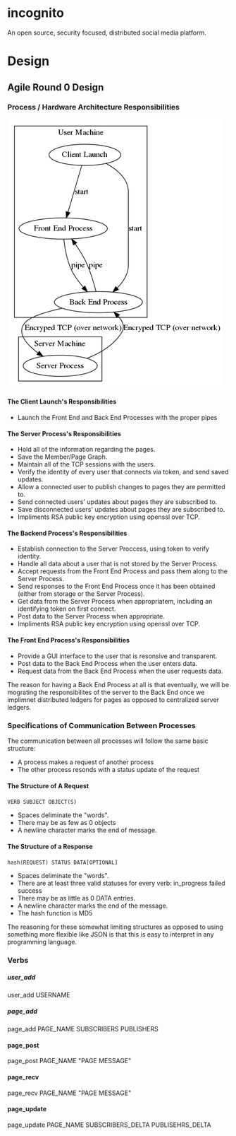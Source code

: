# incognito

An open source, security focused, distributed social media platform.


# Design

## Agile Round 0 Design

### Process / Hardware Architecture Responsibilities

![](./docs/centralized_design.png)

#### The Client Launch's Responsibilities
* Launch the Front End and Back End Processes with the proper pipes

#### The Server Process's Responsibilities
* Hold all of the information regarding the pages.
* Save the Member/Page Graph.
* Maintain all of the TCP sessions with the users.
* Verify the identity of every user that connects via token, and send saved updates.
* Allow a connected user to publish changes to pages they are permitted to.
* Send connected users' updates about pages they are subscribed to.
* Save disconnected users' updates about pages they are subscribed to.
* Impliments RSA public key encryption using openssl over TCP.

#### The Backend Process's Responsibilities
* Establish connection to the Server Proccess, using token to verify identity.
* Handle all data about a user that is not stored by the Server Process.
* Accept requests from the Front End Process and pass them along to the Server Process.
* Send responses to the Front End Process once it has been obtained (either from storage or the Server Process).
* Get data from the Server Process when appropriatem, including an identifying token on first connect.
* Post data to the Server Process when appropriate.
* Impliments RSA public key encryption using openssl over TCP.

#### The Front End Process's Responsibilities
* Provide a GUI interface to the user that is resonsive and transparent.
* Post data to the Back End Process when the user enters data.
* Request data from the Back End Process when the user requests data.

The reason for having a Back End Process at all is that eventually, we will be mograting the responsibilites of the server to the Back End once we implimnet distributed ledgers for pages as opposed to centralized server ledgers.

### Specifications of Communication Between Processes

The communication between all processes will follow the same basic structure:

* A process makes a request of another process
* The other process resonds with a status update of the request

#### The Structure of A Request

`VERB SUBJECT OBJECT(S)`

* Spaces deliminate the "words".
* There may be as few as 0 objects
* A newline character marks the end of message.

#### The Structure of a Response

`hash(REQUEST) STATUS DATA[OPTIONAL]`

* Spaces deliminate the "words".
* There are at least three valid statuses for every verb: in_progress failed success
* There may be as little as 0 DATA entries.
* A newline character marks the end of the message.
* The hash function is MD5


The reasoning for these somewhat limiting structures as opposed to using something more flexible like JSON is that this is easy to interpret in any programming language.

### Verbs

##### user_add

user_add USERNAME

##### page_add

page_add PAGE_NAME SUBSCRIBERS PUBLISHERS

#### page_post

page_post PAGE_NAME "PAGE MESSAGE"

#### page_recv

page_recv PAGE_NAME "PAGE MESSAGE"

#### page_update

page_update PAGE_NAME SUBSCRIBERS_DELTA PUBLISEHRS_DELTA
